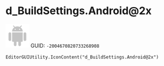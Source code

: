# d_BuildSettings.Android@2x
![](/img/d_BuildSettings.Android@2x.png)
GUID: `-2004670820733268908`
```
EditorGUIUtility.IconContent("d_BuildSettings.Android@2x")
```
